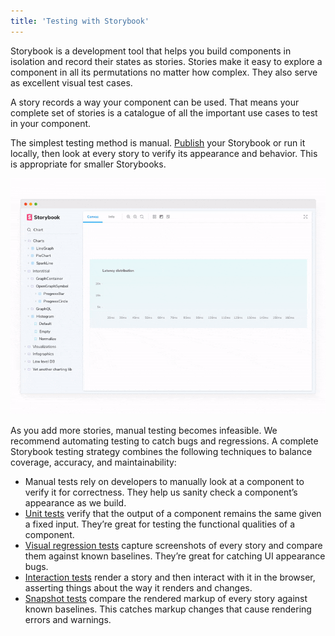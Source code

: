 ```yaml
---
title: 'Testing with Storybook'
---
```


Storybook is a development tool that helps you build components in isolation and record their states as stories. Stories make it easy to explore a component in all its permutations no matter how complex. They also serve as excellent visual test cases.

A story records a way your component can be used. That means your complete set of stories is a catalogue of all the important use cases to test in your component.

The simplest testing method is manual. [Publish](./publish-storybook.md) your Storybook or run it locally, then look at every story to verify its appearance and behavior. This is appropriate for smaller Storybooks. 

![Changing stories with Storybook](./storybook-switch-stories.gif)

As you add more stories, manual testing becomes infeasible. We recommend automating testing to catch bugs and regressions. A complete Storybook testing strategy combines the following techniques to balance coverage, accuracy, and maintainability:

- Manual tests rely on developers to manually look at a component to verify it for correctness. They help us sanity check a component’s appearance as we build.
- [Unit tests](./unit-testing.md) verify that the output of a component remains the same given a fixed input. They’re great for testing the functional qualities of a component.
- [Visual regression tests](./visual-testing.md) capture screenshots of every story and compare them against known baselines. They’re great for catching UI appearance bugs. 
- [Interaction tests](./interaction-testing.md) render a story and then interact with it in the browser, asserting things about the way it renders and changes.
- [Snapshot tests](./snapshot-testing.md) compare the rendered markup of every story against known baselines. This catches markup changes that cause rendering errors and warnings.
